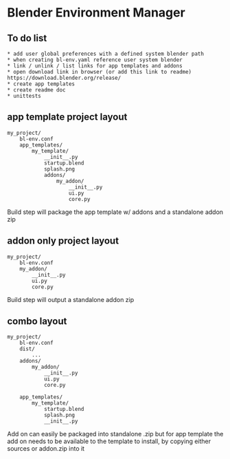 # Blender Environment Manager


## To do list
    * add user global preferences with a defined system blender path
    * when creating bl-env.yaml reference user system blender
    * link / unlink / list links for app templates and addons
    * open download link in browser (or add this link to readme) https://download.blender.org/release/
    * create app templates
    * create readme doc
    * unittests
    
## app template project layout
```
my_project/
    bl-env.conf
    app_templates/
        my_template/
            __init__.py
            startup.blend
            splash.png
            addons/
                my_addon/
                    __init__.py
                    ui.py
                    core.py
```

Build step will package the app template w/ addons and a standalone addon zip

## addon only project layout
```
my_project/
    bl-env.conf
    my_addon/
        __init__.py
        ui.py
        core.py
```
Build step will output a standalone addon zip

## combo layout
```
my_project/
    bl-env.conf
    dist/
        ...
    addons/
        my_addon/
            __init__.py
            ui.py
            core.py
            
    app_templates/
        my_template/
            startup.blend
            splash.png
            __init__.py
```

Add on can easily be packaged into standalone .zip but for app template the add on needs to be available to the template to install, by copying either sources or addon.zip into it